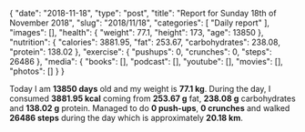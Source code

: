 {
    "date": "2018-11-18",
    "type": "post",
    "title": "Report for Sunday 18th of November 2018",
    "slug": "2018\/11\/18",
    "categories": [
        "Daily report"
    ],
    "images": [],
    "health": {
        "weight": 77.1,
        "height": 173,
        "age": 13850
    },
    "nutrition": {
        "calories": 3881.95,
        "fat": 253.67,
        "carbohydrates": 238.08,
        "protein": 138.02
    },
    "exercise": {
        "pushups": 0,
        "crunches": 0,
        "steps": 26486
    },
    "media": {
        "books": [],
        "podcast": [],
        "youtube": [],
        "movies": [],
        "photos": []
    }
}

Today I am <strong>13850 days</strong> old and my weight is <strong>77.1 kg</strong>. During the day, I consumed <strong>3881.95 kcal</strong> coming from <strong>253.67 g</strong> fat, <strong>238.08 g</strong> carbohydrates and <strong>138.02 g</strong> protein. Managed to do <strong>0 push-ups</strong>, <strong>0 crunches</strong> and walked <strong>26486 steps</strong> during the day which is approximately <strong>20.18 km</strong>.